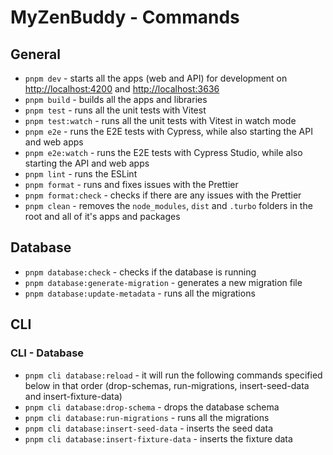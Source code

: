 # MyZenBuddy - Commands

## General

- `pnpm dev` - starts all the apps (web and API) for development on <http://localhost:4200> and <http://localhost:3636>
- `pnpm build` - builds all the apps and libraries
- `pnpm test` - runs all the unit tests with Vitest
- `pnpm test:watch` - runs all the unit tests with Vitest in watch mode
- `pnpm e2e` - runs the E2E tests with Cypress, while also starting the API and web apps
- `pnpm e2e:watch` - runs the E2E tests with Cypress Studio, while also starting the API and web apps
- `pnpm lint` - runs the ESLint
- `pnpm format` - runs and fixes issues with the Prettier
- `pnpm format:check` - checks if there are any issues with the Prettier
- `pnpm clean` - removes the `node_modules`, `dist` and `.turbo` folders in the root and all of it's apps and packages

## Database

- `pnpm database:check` - checks if the database is running
- `pnpm database:generate-migration` - generates a new migration file
- `pnpm database:update-metadata` - runs all the migrations

## CLI

### CLI - Database

- `pnpm cli database:reload` - it will run the following commands specified below in that order (drop-schemas, run-migrations, insert-seed-data and insert-fixture-data)
- `pnpm cli database:drop-schema` - drops the database schema
- `pnpm cli database:run-migrations` - runs all the migrations
- `pnpm cli database:insert-seed-data` - inserts the seed data
- `pnpm cli database:insert-fixture-data` - inserts the fixture data
